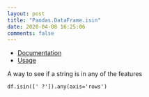 ```yaml
---
layout: post
title: "Pandas.DataFrame.isin"
date: 2020-04-08 16:25:06
comments: false
---
```


* [Documentation](https://pandas.pydata.org/pandas-docs/stable/reference/api/pandas.DataFrame.isin.html)
* [Usage](https://nbviewer.jupyter.org/github/cliffwhitworth/machine_learning_notebooks/blob/master/CensusPredictions.ipynb)

A way to see if a string is in any of the features

```
df.isin([' ?']).any(axis='rows')
```


